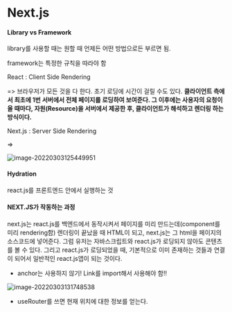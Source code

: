 # Next.js

#### Library vs Framework

library를 사용할 때는 원할 때 언제든 어떤 방법으로든 부르면 됨.

framework는 특정한 규칙을 따라야 함



React : Client Side Rendering 

=> 브라우저가 모든 것을 다 한다. 초기 로딩에 시간이 걸릴 수도 있다.  **클라이언트 측에서 최초에 1번 서버에서 전체 페이지를 로딩하여 보여준다. 그 이후에는 사용자의 요청이 올 때마다, 자원(Resource)을 서버에서 제공한 후, 클라이언트가 해석하고 렌더링 하는 방식이다.** 

Next.js : Server Side Rendering

=> 

![image-20220303125449951](C:\Users\qlrqo\AppData\Roaming\Typora\typora-user-images\image-20220303125449951.png)

#### Hydration

react.js를 프론트엔드 안에서 실행하는 것



#### NEXT.JS가 작동하는 과정

next.js는 react.js를 백엔드에서 동작시켜서 페이지를 미리 만드는데(component를 미리 rendering함)  렌더링이 끝났을 때 HTML이 되고, next.js는 그 html을 페이지의 소스코드에 넣어준다. 그럼 유저는 자바스크립트와 react.js가 로딩되지 않아도 콘텐츠를 볼 수 있다. 그리고 react.js가 로딩되었을 때, 기본적으로 이미 존재하는 것들과 연결이 되어서 일반적인 react.js앱이 되는 것이다. 



- anchor는 사용하지 않기! Link를 import해서 사용해야 함!!

![image-20220303131748538](C:\Users\qlrqo\AppData\Roaming\Typora\typora-user-images\image-20220303131748538.png)



- useRouter를 쓰면 현재 위치에 대한 정보를 얻는다.